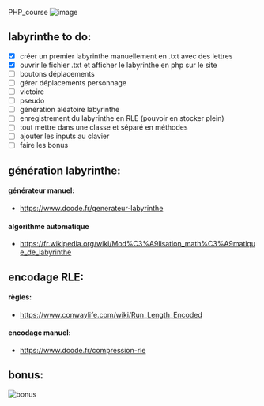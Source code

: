 PHP_course
 ![image](https://user-images.githubusercontent.com/35268109/115069416-cf793200-9ef3-11eb-9979-63d23e933e8c.png)
## labyrinthe to do:
  - [X] créer un premier labyrinthe manuellement en .txt avec des lettres
  - [X] ouvrir le fichier .txt et afficher le labyrinthe en php sur le site
  - [ ] boutons déplacements
  - [ ] gérer déplacements personnage
  - [ ] victoire
  - [ ] pseudo
  - [ ] génération aléatoire labyrinthe
  - [ ] enregistrement du labyrinthe en RLE (pouvoir en stocker plein)
  - [ ] tout mettre dans une classe et séparé en méthodes
  - [ ] ajouter les inputs au clavier
  - [ ] faire les bonus

## génération labyrinthe:

#### générateur manuel:
- https://www.dcode.fr/generateur-labyrinthe
#### algorithme automatique 
- https://fr.wikipedia.org/wiki/Mod%C3%A9lisation_math%C3%A9matique_de_labyrinthe
  
## encodage RLE:
#### règles: 
- https://www.conwaylife.com/wiki/Run_Length_Encoded
#### encodage manuel:
- https://www.dcode.fr/compression-rle

## bonus:
![bonus](https://user-images.githubusercontent.com/35268109/115056836-98028980-9ee3-11eb-9e1f-1e1fe3d9a350.png)

